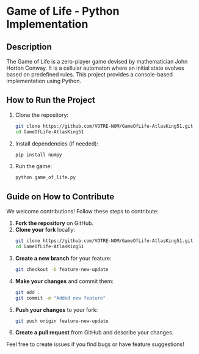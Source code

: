 # Game of Life - Python Implementation

## Description
The Game of Life is a zero-player game devised by mathematician John Horton Conway. It is a cellular automaton where an initial state evolves based on predefined rules. This project provides a console-based implementation using Python.

## How to Run the Project
1. Clone the repository:
   ```bash
   git clone https://github.com/VOTRE-NOM/GameOfLife-AtlasKing51.git
   cd GameOfLife-AtlasKing51
   ```
2. Install dependencies (if needed):
   ```bash
   pip install numpy
   ```
3. Run the game:
   ```bash
   python game_of_life.py
   ```

## Guide on How to Contribute
We welcome contributions! Follow these steps to contribute:

1. **Fork the repository** on GitHub.
2. **Clone your fork** locally:
   ```bash
   git clone https://github.com/VOTRE-NOM/GameOfLife-AtlasKing51.git
   cd GameOfLife-AtlasKing51
   ```
3. **Create a new branch** for your feature:
   ```bash
   git checkout -b feature-new-update
   ```
4. **Make your changes** and commit them:
   ```bash
   git add .
   git commit -m "Added new feature"
   ```
5. **Push your changes** to your fork:
   ```bash
   git push origin feature-new-update
   ```
6. **Create a pull request** from GitHub and describe your changes.

Feel free to create issues if you find bugs or have feature suggestions!
